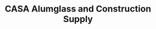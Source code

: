 ---
title: "CASA Alumglass and Construction Supply"
url: /mandaluyong/casa-alumglass-and-construction-supply/
shop: doityourself
---